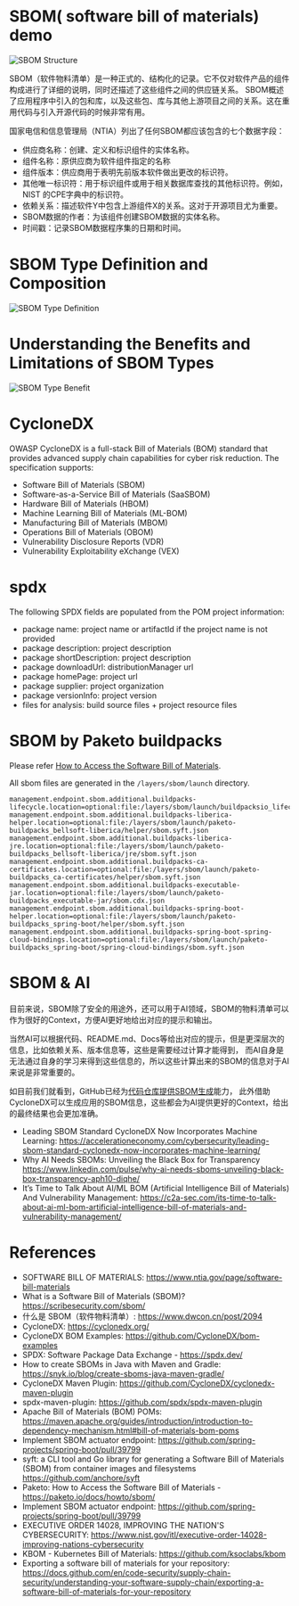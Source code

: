 SBOM( software bill of materials) demo
======================================

![SBOM Structure](sbom-structure.png)

SBOM（软件物料清单）是一种正式的、结构化的记录。它不仅对软件产品的组件构成进行了详细的说明，同时还描述了这些组件之间的供应链关系。
SBOM概述了应用程序中引入的包和库，以及这些包、库与其他上游项目之间的关系。这在重用代码与引入开源代码的时候非常有用。

国家电信和信息管理局（NTIA）列出了任何SBOM都应该包含的七个数据字段： 
- 供应商名称：创建、定义和标识组件的实体名称。 
- 组件名称：原供应商为软件组件指定的名称 
- 组件版本：供应商用于表明先前版本软件做出更改的标识符。 
- 其他唯一标识符：用于标识组件或用于相关数据库查找的其他标识符。例如，NIST 的CPE字典中的标识符。 
- 依赖关系：描述软件Y中包含上游组件X的关系。这对于开源项目尤为重要。 
- SBOM数据的作者：为该组件创建SBOM数据的实体名称。 
- 时间戳：记录SBOM数据程序集的日期和时间。

# SBOM Type Definition and Composition

![SBOM Type Definition](src/site/images/sbom-type-definition.png)

# Understanding the Benefits and Limitations of SBOM Types

![SBOM Type Benefit](src/site/images/sbom-type-benefit.png)

# CycloneDX

OWASP CycloneDX is a full-stack Bill of Materials (BOM) standard that provides advanced supply chain capabilities for cyber risk reduction.
The specification supports:

* Software Bill of Materials (SBOM)
* Software-as-a-Service Bill of Materials (SaaSBOM)
* Hardware Bill of Materials (HBOM)
* Machine Learning Bill of Materials (ML-BOM)
* Manufacturing Bill of Materials (MBOM)
* Operations Bill of Materials (OBOM)
* Vulnerability Disclosure Reports (VDR)
* Vulnerability Exploitability eXchange (VEX)

# spdx

The following SPDX fields are populated from the POM project information:

- package name: project name or artifactId if the project name is not provided
- package description: project description
- package shortDescription: project description
- package downloadUrl: distributionManager url
- package homePage: project url
- package supplier: project organization
- package versionInfo: project version
- files for analysis: build source files + project resource files

# SBOM by Paketo buildpacks

Please refer [How to Access the Software Bill of Materials](https://paketo.io/docs/howto/sbom/).

All sbom files are generated in the `/layers/sbom/launch` directory.

```
management.endpoint.sbom.additional.buildpacks-lifecycle.location=optional:file:/layers/sbom/launch/buildpacksio_lifecycle/launcher/sbom.cdx.json
management.endpoint.sbom.additional.buildpacks-liberica-helper.location=optional:file:/layers/sbom/launch/paketo-buildpacks_bellsoft-liberica/helper/sbom.syft.json
management.endpoint.sbom.additional.buildpacks-liberica-jre.location=optional:file:/layers/sbom/launch/paketo-buildpacks_bellsoft-liberica/jre/sbom.syft.json
management.endpoint.sbom.additional.buildpacks-ca-certificates.location=optional:file:/layers/sbom/launch/paketo-buildpacks_ca-certificates/helper/sbom.syft.json
management.endpoint.sbom.additional.buildpacks-executable-jar.location=optional:file:/layers/sbom/launch/paketo-buildpacks_executable-jar/sbom.cdx.json
management.endpoint.sbom.additional.buildpacks-spring-boot-helper.location=optional:file:/layers/sbom/launch/paketo-buildpacks_spring-boot/helper/sbom.syft.json
management.endpoint.sbom.additional.buildpacks-spring-boot-spring-cloud-bindings.location=optional:file:/layers/sbom/launch/paketo-buildpacks_spring-boot/spring-cloud-bindings/sbom.syft.json
```

# SBOM & AI

目前来说，SBOM除了安全的用途外，还可以用于AI领域，SBOM的物料清单可以作为很好的Context，方便AI更好地给出对应的提示和输出。

当然AI可以根据代码、README.md、Docs等给出对应的提示，但是更深层次的信息，比如依赖关系、版本信息等，这些是需要经过计算才能得到，
而AI自身是无法通过自身的学习来得到这些信息的，所以这些计算出来的SBOM的信息对于AI来说是非常重要的。

如目前我们就看到，GitHub已经为[代码仓库提供SBOM生成](https://docs.github.com/en/code-security/supply-chain-security/understanding-your-software-supply-chain/exporting-a-software-bill-of-materials-for-your-repository)能力，
此外借助CycloneDX可以生成应用的SBOM信息，这些都会为AI提供更好的Context，给出的最终结果也会更加准确。

* Leading SBOM Standard CycloneDX Now Incorporates Machine Learning: https://accelerationeconomy.com/cybersecurity/leading-sbom-standard-cyclonedx-now-incorporates-machine-learning/
* Why AI Needs SBOMs: Unveiling the Black Box for Transparency https://www.linkedin.com/pulse/why-ai-needs-sboms-unveiling-black-box-transparency-aph10-diqhe/
* It’s Time to Talk About AI/ML BOM (Artificial Intelligence Bill of Materials) And Vulnerability Management: https://c2a-sec.com/its-time-to-talk-about-ai-ml-bom-artificial-intelligence-bill-of-materials-and-vulnerability-management/

# References

* SOFTWARE BILL OF MATERIALS: https://www.ntia.gov/page/software-bill-materials
* What is a Software Bill of Materials (SBOM)? https://scribesecurity.com/sbom/
* 什么是 SBOM（软件物料清单）: https://www.dwcon.cn/post/2094
* CycloneDX: https://cyclonedx.org/
* CycloneDX BOM Examples: https://github.com/CycloneDX/bom-examples
* SPDX: Software Package Data Exchange - https://spdx.dev/
* How to create SBOMs in Java with Maven and Gradle: https://snyk.io/blog/create-sboms-java-maven-gradle/
* CycloneDX Maven Plugin: https://github.com/CycloneDX/cyclonedx-maven-plugin
* spdx-maven-plugin: https://github.com/spdx/spdx-maven-plugin
* Apache Bill of Materials (BOM) POMs: https://maven.apache.org/guides/introduction/introduction-to-dependency-mechanism.html#bill-of-materials-bom-poms
* Implement SBOM actuator endpoint: https://github.com/spring-projects/spring-boot/pull/39799
* syft: a CLI tool and Go library for generating a Software Bill of Materials (SBOM) from container images and filesystems https://github.com/anchore/syft
* Paketo: How to Access the Software Bill of Materials - https://paketo.io/docs/howto/sbom/
* Implement SBOM actuator endpoint: https://github.com/spring-projects/spring-boot/pull/39799
* EXECUTIVE ORDER 14028, IMPROVING THE NATION'S CYBERSECURITY: https://www.nist.gov/itl/executive-order-14028-improving-nations-cybersecurity
* KBOM - Kubernetes Bill of Materials: https://github.com/ksoclabs/kbom
* Exporting a software bill of materials for your repository: https://docs.github.com/en/code-security/supply-chain-security/understanding-your-software-supply-chain/exporting-a-software-bill-of-materials-for-your-repository